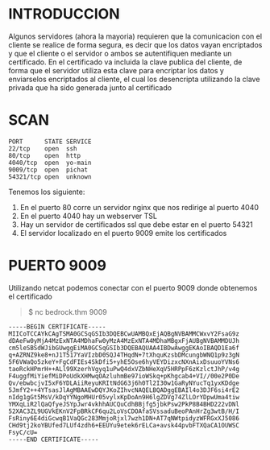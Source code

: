 
# INTRODUCCION
Algunos servidores (ahora la mayoria) requieren que la comunicacion con el cliente se realice de forma segura, es decir que los datos vayan encriptados y
que el cliente o el servidor o ambos se autentifiquen mediante un certificado. En el certificado va incluida la clave publica del cliente, de forma que
el servidor utiliza esta clave para encriptar los datos y enviarselos encriptados al cliente, el cual los desencripta utilizando la clave privada que ha sido generada junto al certificado
# SCAN

```
PORT      STATE SERVICE
22/tcp    open  ssh
80/tcp    open  http
4040/tcp  open  yo-main
9009/tcp  open  pichat
54321/tcp open  unknown
```
Tenemos los  siguiente:
1. En el puerto 80 corre un servidor nginx que nos redirige al puerto 4040 
2. En el puerto 4040 hay un webserver TSL
3. Hay un servidor de certificados ssl que debe estar en el puerto 54321
4. El servidor localizado en el puerto 9009 emite los certificados

# PUERTO 9009

Utilizando netcat podemos conectar con el puerto 9009 donde obtenemos el certificado

> $ nc bedrock.thm 9009

```
-----BEGIN CERTIFICATE-----
MIICoTCCAYkCAgTSMA0GCSqGSIb3DQEBCwUAMBQxEjAQBgNVBAMMCWxvY2FsaG9z
dDAeFw0yMjA4MzExNTA4MDhaFw0yMzA4MzExNTA4MDhaMBgxFjAUBgNVBAMMDUJh
cm5leSBSdWJibGUwggEiMA0GCSqGSIb3DQEBAQUAA4IBDwAwggEKAoIBAQD1Ea6f
q+AZRNZ9ke8+nJ1T517YaVIzbD0SQJ4THqdN+7tXhquKzsbDMcungbWNQ1p9z3gN
5F6VWaQo5zkeY+FgCdFIEs4SkDfi5+yhE5Ose6hyVEYDizxcNXnAixDsuuoYVNs6
taoRckHPmrH++ALl99XzerhVgyq1uPwQ4dxVZbNHeXqV5HRPpF6zKzlctJhP/v4g
F4uggfMiYiefMiDPoUdkXHMwqOAzluhmBe97ioWSkq+pKhgcab4+VI//00e2P0De
Qv/ebwbcjvI5xF6YDLAiiReyuKRItNdG63j6h0Tl2I30w1GaRyNYucTq1yxKDdge
5JmfY2++4YTsasJlAgMBAAEwDQYJKoZIhvcNAQELBQADggEBAIl4o3DJF6si4rE2
nIdg1gGt5MsV/kDqYYNgoMHUr05vylxKpDoAn9H6lgZDVg74ZlLOrYDpwUma4tiw
YMXqLiR2lQaQfyeJSYpJwr4vkhhAUCQuCdhBBjfg5jbkPsw2PkP8B4BHD222vDNl
52XAC3ZL9UGVkEKnV2FpBRkCF6qu2LoVsCDOAfaSVssaduBeoPAnHrZg3wtB/H/I
FsRiny6E4diGcwqB1VaQGc283MmjoRjxl7wzh1DN+AT7qNWtpidyzWFRGxXJ5086
CHd9tj2koYBUfed7LUf4zdh6+EEUYu9etek6rELCa+avsk44pvbFTXQaCA1OUWSC
FsyC/cU=
-----END CERTIFICATE-----
```
